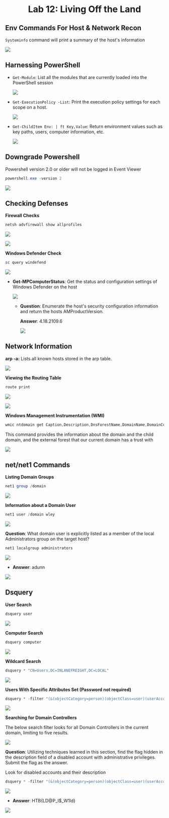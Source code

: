 <div align='center'>

# **Lab 12: Living Off the Land** 

</div>

## **Env Commands For Host & Network Recon**

`Systeminfo` command will print a summary of the host's information

![](../imgs/Lab/Lab12/1.png)

## **Harnessing PowerShell**

- `Get-Module`: List all the modules that are currently loaded into the PowerShell session

    ![](../imgs/Lab/Lab12/2.png)

- `Get-ExecutionPolicy -List`: Print the execution policy settings for each scope on a host.

    ![](../imgs/Lab/Lab12/3.png)

- `Get-ChildItem Env: | ft Key,Value`: Return environment values such as key paths, users, computer information, etc.

    ![](../imgs/Lab/Lab12/4.png)

## **Downgrade Powershell**

Powershell version 2.0 or older will not be logged in Event Viewer

```powershell
powershell.exe -version 2
```

![](../imgs/Lab/Lab12/5.png)

## **Checking Defenses**

**Firewall Checks**

```powershell
netsh advfirewall show allprofiles
```

![](../imgs/Lab/Lab12/6.png)

![](../imgs/Lab/Lab12/7.png)

**Windows Defender Check**

```powershell
sc query windefend
```

![](../imgs/Lab/Lab12/8.png)

- **Get-MPComputerStatus**: Get the status and configuration settings of Windows Defender on the host

    ![](../imgs/Lab/Lab12/9.png)

    - **Question**: Enumerate the host's security configuration information and return the hosts AMProductVersion.

        **Answer**: 4.18.2109.6

        ![](../imgs/Lab/Lab12/21.png)

## **Network Information**

**arp -a:** Lists all known hosts stored in the arp table.

![](../imgs/Lab/Lab12/10.png)

**Viewing the Routing Table**

```powershell
route print
```

![](../imgs/Lab/Lab12/11.png)

![](../imgs/Lab/Lab12/12.png)

**Windows Management Instrumentation (WMI)**

```powershell
wmic ntdomain get Caption,Description,DnsForestName,DomainName,DomainControllerAddress
```

This command provides the information about the domain and the child domain, and the external forest that our current domain has a trust with

![](../imgs/Lab/Lab12/13.png)

## **net/net1 Commands**

**Listing Domain Groups**

```powershell
net1 group /domain
```

![](../imgs/Lab/Lab12/14.png)

**Information about a Domain User**

```powershell
net1 user /domain wley
```

![](../imgs/Lab/Lab12/15.png)

**Question**: What domain user is explicitly listed as a member of the local Administrators group on the target host?

```powershell
net1 localgroup administrators
```

![](../imgs/Lab/Lab12/22.png)

- **Answer**: adunn

![](../imgs/Lab/Lab12/23.png)

## **Dsquery**

**User Search**

```powershell
dsquery user
```

![](../imgs/Lab/Lab12/16.png)

**Computer Search**

```powershell
dsquery computer
```

![](../imgs/Lab/Lab12/17.png)

**Wildcard Search**

```powershell
dsquery * "CN=Users,DC=INLANEFREIGHT,DC=LOCAL"
```

![](../imgs/Lab/Lab12/18.png)

**Users With Specific Attributes Set (Password not required)**

```powershell
dsquery * -filter "(&(objectCategory=person)(objectClass=user)(userAccountControl:1.2.840.113556.1.4.803:=32))" -attr distinguishedName userAccountControl
```

![](../imgs/Lab/Lab12/19.png)

**Searching for Domain Controllers**

The below search filter looks for all Domain Controllers in the current domain, limiting to five results.

![](../imgs/Lab/Lab12/20.png)

**Question**: Utilizing techniques learned in this section, find the flag hidden in the description field of a disabled account with administrative privileges. Submit the flag as the answer.

Look for disabled accounts and their description

```powershell
dsquery * -filter "(&(objectCategory=person)(objectClass=user)(userAccountControl:1.2.840.113556.1.4.803:=2))" -attr distinguishedName description
```

![](../imgs/Lab/Lab12/24.png)

- **Answer**: HTB{LD@P_I$_W1ld}

![](../imgs/Lab/Lab12/25.png)
